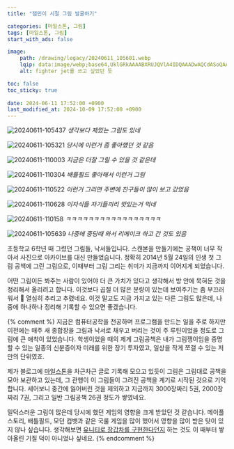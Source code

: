 ```yaml
---
title: "잼민이 시절 그림 발굴하기"

categories: [마일스톤, 그림]
tags: [마일스톤, 그림]
start_with_ads: false

image:
    path: /drawing/legacy/20240611_105601.webp
    lqip: data:image/webp;base64,UklGRkAAAABXRUJQVlA4IDQAAADwAQCdASoQAAgAAUAmJaQAAxeeWOcXmAAA/v40sMcuA/xORxchHG8Nwik+NPbpaQX0k4AA
    alt: fighter jet를 쓰고 싶었던 듯

toc: false
toc_sticky: true
 
date: 2024-06-11 17:52:00 +0900
last_modified_at: 2024-10-09 17:52:00 +0900
---
```


![20240611-105437](/drawing/legacy/20240611_105437.webp)
_생각보다 재밌는 그림도 있네_

![20240611-105321](/drawing/legacy/20240611_105321.webp)
_당시에 이런거 좀 좋아했던 것 같음_

![20240611-110003](/drawing/legacy/20240611_110003.webp)
_지금은 더잘 그릴 수 있을 것 같은데_

![20240611-110304](/drawing/legacy/20240611_110304.webp)
_배틀필드 좋아해서 이런거 그림_

![20240611-110522](/drawing/legacy/20240611_110522.webp)
_이런거 그리면 주변에 친구들이 많이 보고 갔었음_

![20240611-110628](/drawing/legacy/20240611_110628.webp)
_이자식들 자기들끼리 맛있는거 먹네_

![20240611-110158](/drawing/legacy/20240611_110158.webp)
_ㅋㅋㅋㅋㅋㅋㅋㅋㅋㅋㅋㅋㅋㅋㅋㅋㅋ_

![20240611-105639](/drawing/legacy/20240611_105639.webp)
_나중에 중딩때 와서 리메이크 하고 간 것도 있음_

초등학교 6학년 때 그렸던 그림들, 낙서들입니다. 스캔본을 만들기에는 공책이 너무 작아서 사진으로 아카이브를 대신 만들었습니다. 정확히 2014년 5월 24일의 인생 첫 그림 공책에 그린 그림으로, 이때부터 그림 그리는 취미가 지금까지 이어지게 되었습니다.

어떤 그림이든 봐주는 사람이 있어야 더 큰 가치가 있다고 생각해서 방 안에 묵혀둔 것을 정리해서 올리려고 합니다. 이것보다 곱절 더 많은 분량이 있는데 보여주기는 좀 부끄러워서 🥲 열심히 추리고 추렸네요. 이것 말고도 지금 가지고 있는 다른 그림도 많은데, 나중에 하나하나 정리해 기록할 수 있으면 좋겠습니다.

{% comment %}
지금은 컴퓨터공학을 전공하며 프로그램을 만드는 일을 주로 하지만 이전에는 매주 새 종합장을 그림과 낙서로 채우고 버리는 것이 주 루틴이었을 정도로 그림에 큰 애착이 있었습니다. 학생이었을 때의 제게 그림공책은 내가 그림쟁이임을 증명할 수 있는 일종의 신분증이자 미래를 위한 장기 투자였고, 일상을 작게 쪼갤 수 있는 저만의 단위였죠.

제가 블로그에 [마일스톤](https://hyngng.github.io/categories/%EB%A7%88%EC%9D%BC%EC%8A%A4%ED%86%A4/)을 차근차근 글로 기록해 모으고 있듯이 그림은 그림대로 공책을 모아 보관하고 있는데, 그 관행이 이 그림들이 그려진 공책을 계기로 시작된 것으로 기억합니다. 세어보니 중간에 잃어버린 것을 제외하고 지금까지 3000장짜리 5권, 2000장짜리 7권, 그리고 일반 그림공책 26권 정도가 쌓였네요.

밀덕스러운 그림이 많은데 당시에 했던 게임의 영향을 크게 받았던 것 같습니다. 메이플스토리, 배틀필드, 모던 컴뱃과 같은 국룰 게임을 많이 했어서 영향을 많이 받은 탓이 있지 않나 싶습니다. 생각해보면 [유니티로 장갑차를 구현한다던지](https://hyngng.github.io/posts/lavad/) 하는 것도 이 때부터 쌓아올린 기질 덕이 아니었나 싶네요.
{% endcomment %}